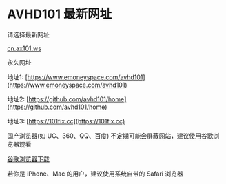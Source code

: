 # AVHD101 最新网址
请选择最新网址

[cn.ax101.ws](https://cn.as98.ws)


永久网址

地址1: [https://www.emoneyspace.com/avhd101](https://www.emoneyspace.com/avhd101)

地址2: [https://github.com/avhd101/home](https://github.com/avhd101/home)

地址3: [https://101fix.cc](https://101fix.cc)

国产浏览器(如 UC、360、QQ、百度) 不定期可能会屏蔽网站，建议使用谷歌浏览器观看 

[谷歌浏览器下载](https://www.google.cn/chrome "谷歌浏览器")

若你是 iPhone、Mac 的用户，建议使用系统自带的 Safari 浏览器
